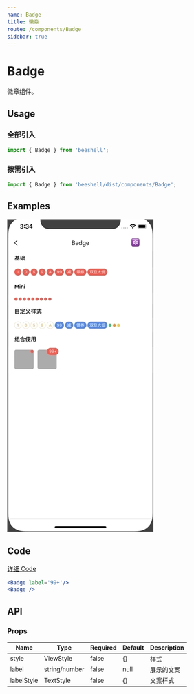 ```yaml
---
name: Badge
title: 徽章
route: /components/Badge
sidebar: true
---
```



# Badge

徽章组件。

## Usage

### 全部引入
```js
import { Badge } from 'beeshell';
```

### 按需引入
```js
import { Badge } from 'beeshell/dist/components/Badge';
```

## Examples

![image](../images/Badge/1.gif)

## Code
[详细 Code](https://github.com/Meituan-Dianping/beeshell/tree/master/examples/Badge/index.tsx)

```jsx
<Badge label='99+'/>
<Badge />
```

## API

### Props
| Name | Type | Required | Default | Description |
| ---- | ---- | ---- | ---- | ---- |
| style | ViewStyle | false | {} | 样式 |
| label | string/number | false | null | 展示的文案 |
| labelStyle | TextStyle | false | {} | 文案样式 |
